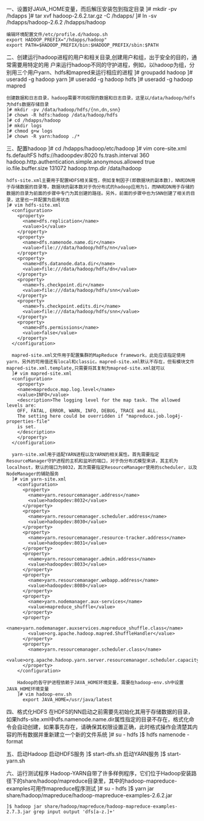 一、设置好JAVA_HOME变量，而后解压安装包到指定目录
    ]# mkdir -pv /hdapps
    ]# tar xvf hadoop-2.6.2.tar.gz -C /hdapps/
    ]# ln -sv /hdapps/hadoop-2.6.2 /hdapps/hadoop

    编辑环境配置文件/etc/profile.d/hadoop.sh
    export HADOOP_PREFIX="/hdapps/hadoop"
    export PATH=$HADOOP_PREFIX/bin:$HADOOP_PREFIX/sbin:$PATH

二、创建运行hadoop进程的用户和相关目录,创建用户和组，出于安全的目的，通常需要用特定的用
    户来运行hadoop不同的守护进程，例如，以hadoop为组，分别用三个用户yarn、hdfs和mapred来运行相应的进程
    ]# groupadd hadoop
    ]# useradd -g hadoop yarn
    ]# useradd -g hadoop hdfs
    ]# useradd -g hadoop mapred

    创建数据和日志目录，hadoop需要不同权限的数据和日志目录，这里以/data/hadoop/hdfs为hdfs数据存储目录
    ]# mkdir -pv /data/hadoop/hdfs/{nn,dn,snn}
    ]# chown -R hdfs:hadoop /data/hadoop/hdfs
    ]# cd /hdapps/hadoop
    ]# mkdir logs
    ]# chmod g+w logs
    ]# chown -R yarn:hadoop ./*

三、配置hadoop
    ]# cd /hdapps/hadoop/etc/hadoop
    ]# vim core-site.xml
    <configuration>
    <property>
      <name>fs.defaultFS</name>
      <value>hdfs://hadoopdev:8020</value>
    </property>
    <property>
     <name>fs.trash.interval</name>
     <value>360</value>
    </property>
    <property>
      <name>hadoop.http.authentication.simple.anonymous.allowed</name>
      <value>true</value>
    </property>
    <property>
      <name>io.file.buffer.size</name>
      <value>131072</value>
    </property>
    <property>
      <name>hadoop.tmp.dir</name>
      <value>/data/hadoop</value>
    </property>
    </configuration>

    hdfs-site.xml主要用于配置HDFS相关属性，例如复制因子(即数据块的副本数)，NN和DN用于存储数据的目录等，数据块的副本数对于伪分布式的hadoop应用为1，而NN和DN用于存储的数据的目录为前面的步骤中专门为其创建的路径。另外，前面的步骤中也为SNN创建了相关的目录，这里也一并配置为启用状态
    ]# vim hdfs-site.xml
      <configuration>
        <property>
          <name>dfs.replication</name>
          <value>1</value>
        </property>
        <property>
          <name>dfs.namenode.name.dir</name>
          <value>file:///data/hadoop/hdfs/nn</value>
        </property>
        <property>
          <name>dfs.datanode.data.dir</name>
          <value>file:///data/hadoop/hdfs/dn</value>
        </property>
        <property>
          <name>fs.checkpoint.dir</name>
          <value>file:///data/hadoop/hdfs/snn</value>
        </property>
        <property>
          <name>fs.checkpoint.edits.dir</name>
          <value>file:///data/hadoop/hdfs/snn</value>
        </property>
        <property>
          <name>dfs.permissions</name>
          <value>false</value>
        </property>
      </configuration>

      mapred-site.xml文件用于配置集群的MapReduce framework，此处应该指定使用yarn，另外的可用值还有local和classic。mapred-site.xml默认不存在，但有模块文件mapred-site.xml.template,只需要将其复制为mapred-site.xml就可以
      ]# vim mapred-site.xml
      <configuration>
        <property>
        <name>mapreduce.map.log.level</name>
        <value>INFO</value>
        <description>The logging level for the map task. The allowed levels are:
        OFF, FATAL, ERROR, WARN, INFO, DEBUG, TRACE and ALL.
        The setting here could be overridden if "mapreduce.job.log4j-properties-file"
        is set.
        </description>
        </property>
      </configuration>

      yarn-site.xml用于适配YARN进程以及YARN的相关属性。首先需要指定ResourceManager守护进程的主机和监听的端口，对于伪分布式模型来讲，其主机为localhost，默认的端口为8032，其次需要指定ResourceManager使用的scheduler，以及NodeManager的辅助服务
      ]# vim yarn-site.xml
        <configuration>
          <property>
            <name>yarn.resourcemanager.address</name>
            <value>hadoopdev:8032</value>
          </property>
          <property>
            <name>yarn.resourcemanager.scheduler.address</name>
            <value>hadoopdev:8030</value>
          </property>
          <property>
            <name>yarn.resourcemanager.resource-tracker.address</name>
            <value>hadoopdev:8031</value>
          </property>
          <property>
            <name>yarn.resourcemanager.admin.address</name>
            <value>hadoopdev:8033</value>
          </property>
          <property>
            <name>yarn.resourcemanager.webapp.address</name>
            <value>hadoopdev:8088</value>
          </property>
          <property>
            <name>yarn.nodemanager.aux-services</name>
            <value>mapreduce_shuffle</value>
          </property>
          <property>
            <name>yarn.nodemanager.auxservices.mapreduce_shuffle.class</name>
            <value>org.apache.hadoop.mapred.ShuffleHandler</value>
          </property>
          <property>
            <name>yarn.resourcemanager.scheduler.class</name>
            <value>org.apache.hadoop.yarn.server.resourcemanager.scheduler.capacity.Scheduler</value>
          </property>
        </configuration>

        Hadoop的各守护进程依赖于JAVA_HOME环境变量，需要在hadoop-env.sh中设置JAVA_HOME环境变量
        ]# vim hadoop-env.sh
          export JAVA_HOME=/usr/java/latest

四、格式化HDFS
    在HDFS的NN启动之前需要先初始化其用于存储数据的目录，如果hdfs-site.xml中dfs.namenode.name.dir属性指定的目录不存在，格式化命令会自动创建，如果事先存在，请确保其权限设置正确，此时格式操作会清楚其内容的所有数据并重新建立一个新的文件系统
    ]# su - hdfs
    ]$  hdfs namenode -format

五、启动Hadoop
    启动HDFS服务
    ]$ start-dfs.sh
    启动YARN服务
    ]$ start-yarn.sh

六、运行测试程序
    Hadoop-YARN自带了许多样例程序，它们位于Hadoop安装路径下的share/hadoop/mapreduce目录里，其中的hadoop-mapreduce-examples可用作mapreduce程序测试
    ]# su - hdfs
    ]$ yarn jar share/hadoop/mapreduce/hadoop-mapreduce-examples-2.6.2.jar

    ]$ hadoop jar share/hadoop/mapreduce/hadoop-mapreduce-examples-2.7.3.jar grep input output 'dfs[a-z.]+'
